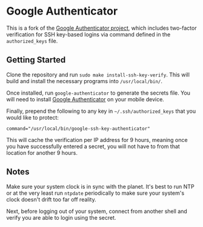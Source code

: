 Google Authenticator
====================

This is a fork of the [Google Authenticator
project](http://code.google.com/p/google-authenticator/), which includes
two-factor verification for SSH key-based logins via command defined in the
`authorized_keys` file.

Getting Started
-------------

Clone the repository and run `sudo make install-ssh-key-verify`.  This will
build and install the necessary programs into `/usr/local/bin/`.

Once installed, run `google-authenticator` to generate the secrets file.  You
will need to install [Google Authenticator](http://support.google.com/accounts/bin/answer.py?hl=en&answer=1066447)
on your mobile device.

Finally, prepend the following to any key in `~/.ssh/authorized_keys` that you
would like to protect:

```command="/usr/local/bin/google-ssh-key-authenticator" ```

This will cache the verification per IP address for 9 hours, meaning once you have successfully entered a secret, you will not have to from that location for another 9 hours.

Notes
-----

Make sure your system clock is in sync with the planet.  It's best to run NTP
or at the very least run `ntpdate` periodically to make sure your system's
clock doesn't drift too far off reality.

Next, before logging out of your system, connect from another shell and verify
you are able to login using the secret.
